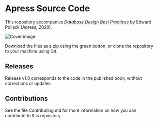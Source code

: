 # Apress Source Code

This repository accompanies [*Database Design Best Practices*](https://rd.springer.com/video/10.1007/978-1-4842-6285-6) by Edward Pollack (Apress, 2020).

[comment]: #cover
![Cover image](9781484262856.jpg)

Download the files as a zip using the green button, or clone the repository to your machine using Git.

## Releases

Release v1.0 corresponds to the code in the published book, without corrections or updates.

## Contributions

See the file Contributing.md for more information on how you can contribute to this repository.